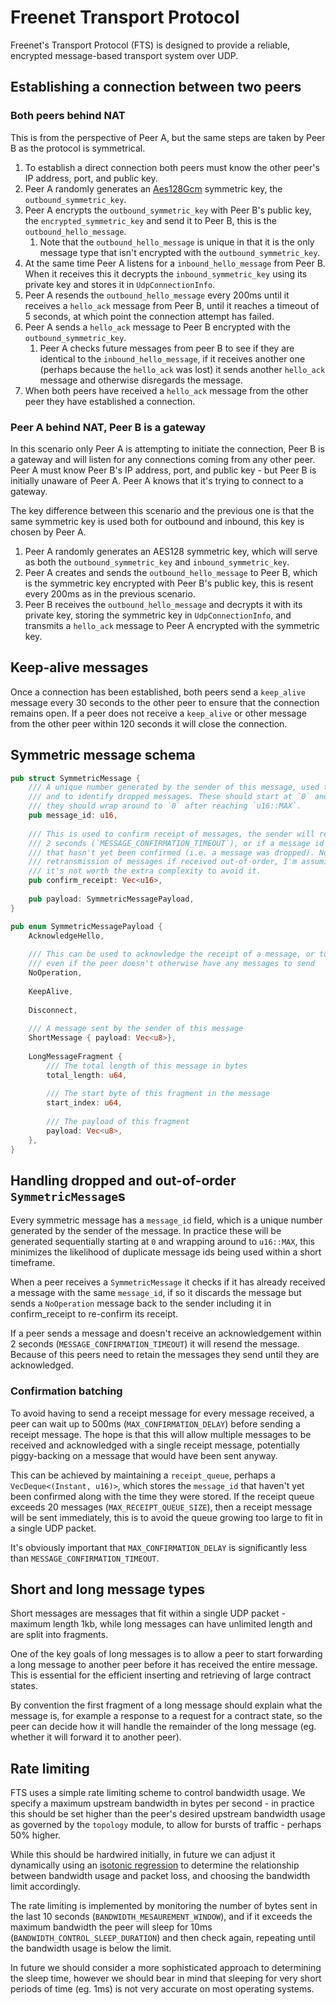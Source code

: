 # Freenet Transport Protocol

Freenet's Transport Protocol (FTS) is designed to provide a reliable, encrypted message-based transport system over
UDP.

## Establishing a connection between two peers

### Both peers behind NAT

This is from the perspective of Peer A, but the same steps are taken by Peer B as the protocol is symmetrical.

1. To establish a direct connection both peers must know the other peer's IP address, port, and public key.
2. Peer A randomly generates an [Aes128Gcm](https://docs.rs/aes-gcm/0.10.3/aes_gcm/type.Aes128Gcm.html) symmetric 
   key, the `outbound_symmetric_key`.
3. Peer A encrypts the `outbound_symmetric_key` with Peer B's public key, the `encrypted_symmetric_key` and
   send it to Peer B, this is the `outbound_hello_message`.
   1. Note that the `outbound_hello_message` is unique in that it is the only message type that isn't encrypted
      with the `outbound_symmetric_key`. 
4. At the same time Peer A listens for a `inbound_hello_message` from Peer B. When it receives this it 
   decrypts the `inbound_symmetric_key` using its private key and stores it in `UdpConnectionInfo`.
5. Peer A resends the `outbound_hello_message` every 200ms until it receives a `hello_ack` message from Peer B,
   until it reaches a timeout of 5 seconds, at which point the connection attempt has failed.
6. Peer A sends a `hello_ack` message to Peer B encrypted with the `outbound_symmetric_key`.
   1. Peer A checks future messages from peer B to see if they are identical to the `inbound_hello_message`, if
      it receives another one (perhaps because the `hello_ack` was lost) it sends another `hello_ack` message
      and otherwise disregards the message. 
7. When both peers have received a `hello_ack` message from the other peer they have established a connection.

### Peer A behind NAT, Peer B is a gateway

In this scenario only Peer A is attempting to initiate the connection, Peer B is a gateway and will listen for
any connections coming from any other peer. Peer A must know Peer B's IP address, port, and public key - but
Peer B is initially unaware of Peer A. Peer A knows that it's trying to connect to a gateway.

The key difference between this scenario and the previous one is that the same symmetric key is used both
for outbound and inbound, this key is chosen by Peer A.

1. Peer A randomly generates an AES128 symmetric key, which will serve as both the `outbound_symmetric_key`
   and `inbound_symmetric_key`.
2. Peer A creates and sends the `outbound_hello_message` to Peer B, which is the symmetric key encrypted with 
   Peer B's public key, this is resent every 200ms as in the previous scenario.
4. Peer B receives the `outbound_hello_message` and decrypts it with its private key, storing the symmetric key
   in `UdpConnectionInfo`, and transmits a `hello_ack` message to Peer A encrypted with the symmetric key.

## Keep-alive messages

Once a connection has been established, both peers send a `keep_alive` message every 30 seconds to the other
peer to ensure that the connection remains open. If a peer does not receive a `keep_alive` or other message from the
other peer within 120 seconds it will close the connection.

## Symmetric message schema

```rust
pub struct SymmetricMessage {
    /// A unique number generated by the sender of this message, used to detect and discard duplicate messages
    /// and to identify dropped messages. These should start at `0` and increment by `1` for each message sent,
    /// they should wrap around to `0` after reaching `u16::MAX`.
    pub message_id: u16,
    
    /// This is used to confirm receipt of messages, the sender will resend messages if not confirmed within 
    /// 2 seconds (`MESSAGE_CONFIRMATION_TIMEOUT`), or if a message id is confirmed that came after a message 
    /// that hasn't yet been confirmed (i.e. a message was dropped). Note: this could cause unnecessary
    /// retransmission of messages if received out-of-order, I'm assuming that this is rare enough that
    /// it's not worth the extra complexity to avoid it.
    pub confirm_receipt: Vec<u16>,
    
    pub payload: SymmetricMessagePayload,
}

pub enum SymmetricMessagePayload {
    AcknowledgeHello,
    
    /// This can be used to acknowledge the receipt of a message, or to request a resend of a message
    /// even if the peer doesn't otherwise have any messages to send
    NoOperation,
    
    KeepAlive,
    
    Disconnect,
    
    /// A message sent by the sender of this message
    ShortMessage { payload: Vec<u8>},
    
    LongMessageFragment {
        /// The total length of this message in bytes
        total_length: u64,
        
        /// The start byte of this fragment in the message
        start_index: u64,
        
        /// The payload of this fragment
        payload: Vec<u8>,
    },
}
``` 

## Handling dropped and out-of-order `SymmetricMessage`s

Every symmetric message has a `message_id` field, which is a unique number generated by the sender of the message.
In practice these will be generated sequentially starting at `0` and wrapping around to `u16::MAX`, this minimizes
the likelihood of duplicate message ids being used within a short timeframe.

When a peer receives a `SymmetricMessage` it checks if it has already received a message with the same `message_id`,
if so it discards the message but sends a `NoOperation` message back to the sender including it in confirm_receipt 
to re-confirm its receipt.

If a peer sends a message and doesn't receive an acknowledgement within 2 seconds (`MESSAGE_CONFIRMATION_TIMEOUT`) 
it will resend the message. Because of this peers need to retain the messages they send until they are acknowledged.

### Confirmation batching

To avoid having to send a receipt message for every message received, a peer can wait up to 500ms 
(`MAX_CONFIRMATION_DELAY`) before sending a receipt message. The hope is that this will allow multiple messages 
to be received and acknowledged with a single receipt message, potentially piggy-backing on a message that would 
have been sent anyway.

This can be achieved by maintaining a `receipt_queue`, perhaps a `VecDeque<(Instant, u16)>`, which stores the 
`message_id` that haven't yet been confirmed along with the time they were stored. If the receipt queue exceeds 
20 messages (`MAX_RECEIPT_QUEUE_SIZE`), then a receipt message will be sent immediately, this is to avoid the 
queue growing too large to fit in a single UDP packet.

It's obviously important that `MAX_CONFIRMATION_DELAY` is significantly less than `MESSAGE_CONFIRMATION_TIMEOUT`.

## Short and long message types

Short messages are messages that fit within a single UDP packet - maximum length 1kb, while long messages can have
unlimited length and are split into fragments.

One of the key goals of long messages is to allow a peer to start forwarding a long message to another peer before
it has received the entire message. This is essential for the efficient inserting and retrieving of large contract
states.

By convention the first fragment of a long message should explain what the message is, for example a response to
a request for a contract state, so the peer can decide how it will handle the remainder of the long message (eg. 
whether it will forward it to another peer).

## Rate limiting

FTS uses a simple rate limiting scheme to control bandwidth usage. We specify a maximum
upstream bandwidth in bytes per second - in practice this should be set higher than the peer's desired upstream
bandwidth usage as governed by the `topology` module, to allow for bursts of traffic - perhaps 50% higher.

While this should be hardwired initially, in future we can adjust it dynamically using an 
[isotonic regression](https://github.com/sanity/pav.rs) to determine the relationship between bandwidth usage and 
packet loss, and choosing the bandwidth limit accordingly.

The rate limiting is implemented by monitoring the number of bytes sent in the last 10 seconds 
(`BANDWIDTH_MESAUREMENT_WINDOW`), and if it exceeds the maximum bandwidth the peer will sleep for 10ms 
(`BANDWIDTH_CONTROL_SLEEP_DURATION`) and then check again, repeating until the bandwidth usage is below the limit.

In future we should consider a more sophisticated approach to determining the sleep time, however we should bear
in mind that sleeping for very short periods of time (eg. 1ms) is not very accurate on most operating systems.